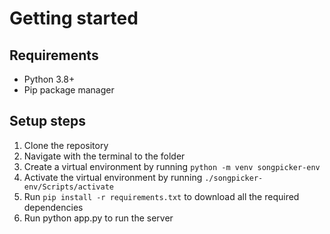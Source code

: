# Getting started

## Requirements

- Python 3.8+
- Pip package manager

## Setup steps

1. Clone the repository
2. Navigate with the terminal to the folder
3. Create a virtual environment by running `python -m venv songpicker-env`
4. Activate the virtual environment by running `./songpicker-env/Scripts/activate`
5. Run `pip install -r requirements.txt` to download all the required dependencies
6. Run python app.py to run the server
